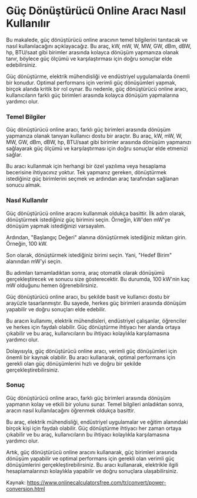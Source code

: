 Güç Dönüştürücü Online Aracı Nasıl Kullanılır
=============================================

Bu makalede, güç dönüştürücü online aracının temel bilgilerini tanıtacak ve nasıl kullanılacağını açıklayacağız. Bu araç, kW, mW, W, MW, GW, dBm, dBW, hp, BTU/saat gibi birimler arasında kolayca dönüşüm yapmanıza olanak tanır, böylece güç ölçümü ve karşılaştırması için doğru sonuçlar elde edebilirsiniz.

Güç dönüştürme, elektrik mühendisliği ve endüstriyel uygulamalarda önemli bir konudur. Optimal performans için verimli güç dönüşümleri yapmak, birçok alanda kritik bir rol oynar. Bu nedenle, güç dönüştürücü online aracı, kullanıcıların farklı güç birimleri arasında kolayca dönüşüm yapmalarına yardımcı olur.

### Temel Bilgiler

Güç dönüştürücü online aracı, farklı güç birimleri arasında dönüşüm yapmanıza olanak tanıyan kullanıcı dostu bir araçtır. Bu araç, kW, mW, W, MW, GW, dBm, dBW, hp, BTU/saat gibi birimler arasında dönüşüm yapmanızı sağlayarak güç ölçümü ve karşılaştırması için doğru sonuçlar elde etmenizi sağlar.

Bu aracı kullanmak için herhangi bir özel yazılıma veya hesaplama becerisine ihtiyacınız yoktur. Tek yapmanız gereken, dönüştürmek istediğiniz güç birimlerini seçmek ve ardından araç tarafından sağlanan sonucu almak.

### Nasıl Kullanılır

Güç dönüştürücü online aracını kullanmak oldukça basittir. İlk adım olarak, dönüştürmek istediğiniz güç birimini seçin. Örneğin, kW'den mW'ye dönüşüm yapmak istediğinizi varsayalım.

Ardından, "Başlangıç Değeri" alanına dönüştürmek istediğiniz miktarı girin. Örneğin, 100 kW.

Son olarak, dönüştürmek istediğiniz birimi seçin. Yani, "Hedef Birim" alanından mW'yi seçin.

Bu adımları tamamladıktan sonra, araç otomatik olarak dönüşümü gerçekleştirecek ve sonucu size gösterecektir. Bu durumda, 100 kW'nin kaç mW olduğunu hemen öğrenebilirsiniz.

Güç dönüştürücü online aracı, bu şekilde basit ve kullanıcı dostu bir arayüzle tasarlanmıştır. Bu sayede, herkes güç birimleri arasında dönüşüm yapabilir ve doğru sonuçları elde edebilir.

Bu aracın kullanımı, elektrik mühendisleri, endüstriyel çalışanlar, öğrenciler ve herkes için faydalı olabilir. Güç dönüştürme ihtiyacı her alanda ortaya çıkabilir ve bu araç, kullanıcıların bu ihtiyacı kolaylıkla karşılamasına yardımcı olur.

Dolayısıyla, güç dönüştürücü online aracı, verimli güç dönüşümleri için önemli bir kaynak olabilir. Bu aracı kullanarak, optimal performans için gerekli olan güç dönüşümlerini hızlı ve doğru bir şekilde gerçekleştirebilirsiniz.

### Sonuç

Güç dönüştürücü online aracı, farklı güç birimleri arasında dönüşüm yapmanın kolay ve etkili bir yolunu sunar. Temel bilgileri anladıktan sonra, aracın nasıl kullanılacağını öğrenmek oldukça basittir.

Bu araç, elektrik mühendisliği, endüstriyel uygulamalar ve eğitim alanındaki birçok kişi için faydalı olabilir. Güç dönüştürme ihtiyacı her zaman ortaya çıkabilir ve bu araç, kullanıcıların bu ihtiyacı kolaylıkla karşılamasına yardımcı olur.

Artık, güç dönüştürücü online aracını kullanarak, güç birimleri arasında dönüşüm yapabilir ve optimal performans için gerekli olan verimli güç dönüşümlerini gerçekleştirebilirsiniz. Bu aracı kullanarak, elektrikle ilgili hesaplamalarınızı kolaylıkla yapabilir ve doğru sonuçlara ulaşabilirsiniz.

Kaynak: <https://www.onlinecalculatorsfree.com/tr/convert/power-conversion.html>